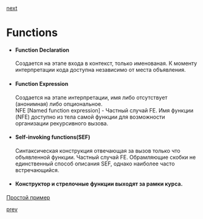 <a href="03.md">next</a>

<h1>Functions</h1>

<ul>
<li>
<h4>Function Declaration</h4>
Создается на этапе входа в контекст, только именованая.
К моменту интерпретации кода доступна независимо от места объявления.
</li>

<li>
<h4>Function Expression</h4>
Создается на этапе интерпретации,
имя либо отсутствует (анонимная) либо опциональное.
<br/>
NFE [Named function expression] - Частный случай FE.
Имя функции (NFE) доступно из тела самой функции для возможности организации рекурсивного вызова.
</li>

<li>
<h4>Self-invoking functions(SEF)</h4>
Синтаксическая конструкция отвечающая за вызов только что объявленной функции.
Частный случай FE.
Обрамляющие скобки не единственный способ описания SEF, однако наиболее часто встречающийся.
</li>

<li>
<h4>Конструктор и стрелочные функции выходят за рамки курса.</h4>
</li>
</ul>

<div>
<a href="https://codepen.io/paawel/pen/QrWdMm?editors=0012">Простой пример</a>
</div>

<a href="01.md">prev</a>
